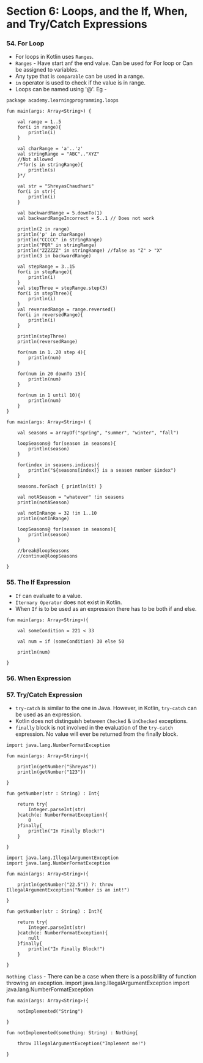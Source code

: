 # Section 6: Loops, and the If, When, and Try/Catch Expressions

### 54. For Loop

* For loops in Kotlin uses `Ranges`.
* `Ranges` - Have start anf the end value. Can be used for For loop or Can be assigned to variables.
* Any type that is `comparable` can be used in a range.
* `in` operator is used to check if the value is in range.
* Loops can be named using '@'. Eg - 
```
package academy.learningprogramming.loops

fun main(args: Array<String>) {

    val range = 1..5
    for(i in range){
        println(i)
    }

    val charRange = 'a'..'z'
    val stringRange = "ABC".."XYZ"
    //Not allowed
    /*for(s in stringRange){
        println(s)
    }*/

    val str = "ShreyasChaudhari"
    for(i in str){
        println(i)
    }

    val backwardRange = 5.downTo(1)
    val backwardRangeIncorrect = 5..1 // Does not work

    println(2 in range)
    println('p' in charRange)
    println("CCCCC" in stringRange)
    println("PQR" in stringRange)
    println("ZZZZZZ" in stringRange) //false as "Z" > "X"
    println(3 in backwardRange)

    val stepRange = 3..15
    for(i in stepRange){
        println(i)
    }
    val stepThree = stepRange.step(3)
    for(i in stepThree){
        println(i)
    }
    val reversedRange = range.reversed()
    for(i in reversedRange){
        println(i)
    }

    println(stepThree)
    println(reversedRange)

    for(num in 1..20 step 4){
        println(num)
    }

    for(num in 20 downTo 15){
        println(num)
    }

    for(num in 1 until 10){
        println(num)
    }
}
```
```
fun main(args: Array<String>) {

    val seasons = arrayOf("spring", "summer", "winter", "fall")

    loopSeasons@ for(season in seasons){
        println(season)
    }

    for(index in seasons.indices){
        println("${seasons[index]} is a season number $index")
    }

    seasons.forEach { println(it) }

    val notASeason = "whatever" !in seasons
    println(notASeason)

    val notInRange = 32 !in 1..10
    println(notInRange)

    loopSeasons@ for(season in seasons){
        println(season)
    }

    //break@loopSeasons
    //continue@loopSeasons

}    
```

### 55. The If Expression
* `If` can evaluate to a value.
* `Iternary Operator` does not exist in Kotlin.
* When `If` is to be used as an expression there has to be both if and else.    
```
fun main(args: Array<String>){

    val someCondition = 221 < 33

    val num = if (someCondition) 30 else 50

    println(num)

}
```

### 56. When Expression

### 57. Try/Catch Expression
* `try-catch` is similar to the one in Java. However, in Kotlin, `try-catch` can be used as an expression. 
* Kotlin does not distinguish between `Checked` & `UnChecked` exceptions.
* `finally` block is not involved in the evaluation of the `try-catch` expression. No value will ever be returned from the finally block.
```
import java.lang.NumberFormatException

fun main(args: Array<String>){

    println(getNumber("Shreyas"))
    println(getNumber("123"))

}

fun getNumber(str : String) : Int{

    return try{
        Integer.parseInt(str)
    }catch(e: NumberFormatException){
        0
    }finally{
        println("In Finally Block!")
    }

}
```

```
import java.lang.IllegalArgumentException
import java.lang.NumberFormatException

fun main(args: Array<String>){

    println(getNumber("22.5")) ?: throw IllegalArgumentException("Number is an int!")

}

fun getNumber(str : String) : Int?{

    return try{
        Integer.parseInt(str)
    }catch(e: NumberFormatException){
        null
    }finally{
        println("In Finally Block!")
    }

}
```
`Nothing Class` - There can be a case when there is a possiblility of function throwing an exception.
import java.lang.IllegalArgumentException
import java.lang.NumberFormatException
```
fun main(args: Array<String>){

    notImplemented("String")

}

fun notImplemented(something: String) : Nothing{

    throw IllegalArgumentException("Implement me!")

}
```